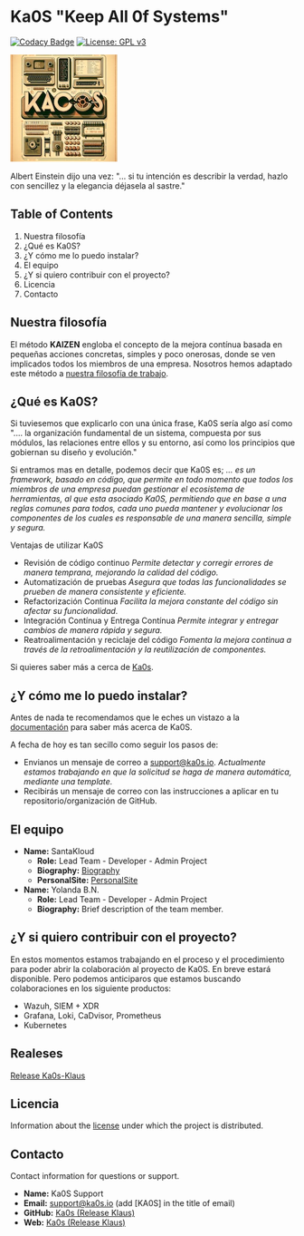 # Ka0S "Keep All 0f Systems"

[![Codacy Badge](https://app.codacy.com/project/badge/Grade/203720c203a84af7a9d888680a047df4)](https://app.codacy.com/gh/SantaKa0S/kaos/dashboard?utm_source=gh&utm_medium=referral&utm_content=&utm_campaign=Badge_grade)
[![License: GPL v3](https://img.shields.io/badge/License-GPLv3-blue.svg)](https://www.gnu.org/licenses/gpl-3.0)

![Ka0s](/core/imgs/kaos.jpeg)

Albert Einstein dijo una vez: "... si tu intención es describir la verdad, hazlo con sencillez y la elegancia déjasela al sastre."

## Table of Contents

1. Nuestra filosofía
2. ¿Qué es Ka0S?
3. ¿Y cómo me lo puedo instalar?
4. El equipo
5. ¿Y si quiero contribuir con el proyecto?
6. Licencia
7. Contacto

## Nuestra filosofía

El método **KAIZEN** engloba el concepto de la mejora contínua basada en pequeñas acciones concretas, simples y poco onerosas, donde se ven implicados todos los miembros de una empresa. Nosotros hemos adaptado este método a [nuestra filosofía de trabajo](/core/docs/ka0s/ka0s.md).

## ¿Qué es Ka0S?

Si tuviesemos que explicarlo con una única frase, Ka0S sería algo así como ".... la organización fundamental de un sistema, compuesta por sus módulos, las relaciones entre ellos y su entorno, así como los principios que gobiernan su diseño y evolución."

Si entramos mas en detalle, podemos decir que Ka0S es; *... es un framework, basado en código, que permite en todo momento que todos los miembros de una empresa puedan gestionar el ecosistema de herramientas, al que esta asociado Ka0S, permitiendo que en base a una reglas comunes para todos, cada uno pueda mantener y evolucionar los componentes de los cuales es responsable de una manera sencilla, simple y segura.*

Ventajas de utilizar Ka0S

- Revisión de código continuo *Permite detectar y corregir errores de manera temprana, mejorando la calidad del código.*
- Automatización de pruebas *Asegura que todas las funcionalidades se prueben de manera consistente y eficiente.*
- Refactorización Continua *Facilita la mejora constante del código sin afectar su funcionalidad.*
- Integración Contínua y Entrega Contínua *Permite integrar y entregar cambios de manera rápida y segura.*
- Reatroalimentación y reciclaje del código *Fomenta la mejora continua a través de la retroalimentación y la reutilización de componentes.*

Si quieres saber más a cerca de [Ka0s](./core/docs/README.md).

## ¿Y cómo me lo puedo instalar?

Antes de nada te recomendamos que le eches un vistazo a la [documentación](./core/docs/README.md) para saber más acerca de Ka0S.

A fecha de hoy es tan secillo como seguir los pasos de:

- Envianos un mensaje de correo a <support@ka0s.io>. *Actualmente estamos trabajando en que la solicitud se haga de manera automática, mediante una template.*
- Recibirás un mensaje de correo con las instrucciones a aplicar en tu repositorio/organización de GitHub.

## El equipo

- **Name:** SantaKloud
  - **Role:** Lead Team - Developer - Admin Project
  - **Biography:** [Biography](https://www.linkedin.com/in/alejandrosantacanacanton/)
  - **PersonalSite:** [PersonalSite](https://santakloud.github.io/)
- **Name:** Yolanda B.N.
  - **Role:** Lead Team - Developer - Admin Project
  - **Biography:** Brief description of the team member.

## ¿Y si quiero contribuir con el proyecto?

En estos momentos estamos trabajando en el proceso y el procedimiento para poder abrir la colaboración al proyecto de Ka0S. En breve estará disponible.
Pero podemos anticiparos que estamos buscando colaboraciones en los siguiente productos:

- Wazuh, SIEM + XDR
- Grafana, Loki, CaDvisor, Prometheus
- Kubernetes

## Realeses

[Release Ka0s-Klaus](core/docs/ka0s_release/kaos-klaus.md)

## Licencia

Information about the [license](./LICENSE) under which the project is distributed.

## Contacto

Contact information for questions or support.

- **Name:** Ka0S Support
- **Email:** <support@ka0s.io> (add [KA0S] in the title of email)
- **GitHub:** [Ka0s (Release Klaus)](https://github.com/Ka0s-Klaus)
- **Web:** [Ka0s (Release Klaus)](https://www.ka0s.io)
